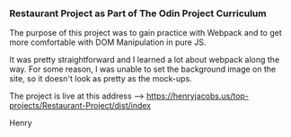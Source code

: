 ### Restaurant Project as Part of The Odin Project Curriculum  

The purpose of this project was to gain practice with Webpack and to get more comfortable with DOM Manipulation in pure JS. 

It was pretty straightforward and I learned a lot about webpack along the way. For some reason, I was unable to set the background image on the site, so it doesn't look as pretty as the mock-ups. 

The project is live at this address --> https://henryjacobs.us/top-projects/Restaurant-Project/dist/index 


Henry
